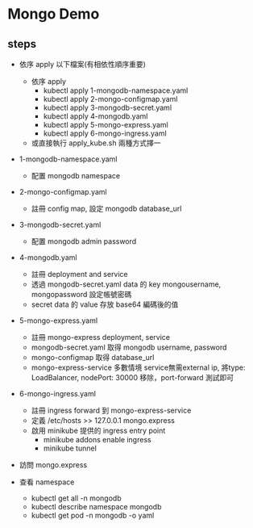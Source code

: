 # Mongo Demo
## steps
- 依序 apply 以下檔案(有相依性順序重要)
  - 依序 apply
    - kubectl apply 1-mongodb-namespace.yaml
    - kubectl apply 2-mongo-configmap.yaml
    - kubectl apply 3-mongodb-secret.yaml
    - kubectl apply 4-mongodb.yaml
    - kubectl apply 5-mongo-express.yaml
    - kubectl apply 6-mongo-ingress.yaml
  - 或直接執行 apply_kube.sh 兩種方式擇一
  
- 1-mongodb-namespace.yaml
    - 配置 mongodb namespace

- 2-mongo-configmap.yaml
  - 註冊 config map, 設定 mongodb database_url
  
- 3-mongodb-secret.yaml
    - 配置 mongodb admin password
  
- 4-mongodb.yaml
    - 註冊 deployment and service
    - 透過 mongodb-secret.yaml data 的 key mongousername, mongopassword 設定帳號密碼
    - secret data 的 value 存放 base64 編碼後的值
  
- 5-mongo-express.yaml
  - 註冊 mongo-express deployment, service
  - mongodb-secret.yaml 取得 mongodb username, password
  - mongo-configmap 取得 database_url
  - mongo-express-service 多數情境 service無需external ip, 將type: LoadBalancer, nodePort: 30000 移除，port-forward 測試即可
  
- 6-mongo-ingress.yaml
  - 註冊 ingress forward 到 mongo-express-service
  - 定義 /etc/hosts >> 127.0.0.1 mongo.express
  - 啟用 minikube 提供的 ingress entry point
    - minikube addons enable ingress
    - minikube tunnel
  
- 訪問 mongo.express
- 查看 namespace
  - kubectl get all -n mongodb
  - kubectl describe namespace mongodb
  - kubectl get pod -n mongodb -o yaml

